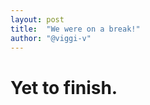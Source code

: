 ```yaml
---
layout: post
title:  "We were on a break!"
author: "@viggi-v"
---
```

<!--
Even though VHDL is preferred over academia, industry prefers Verilog. Both are used for the same purpose and contains similar ideas, but I had started my learning from VHDL, abnd was a bit reluctant to shift to Verilog initially. So the first time I tried Verilog was as a part of our RTDSP(Real Time Digital Signal Processing) course, which was fun filled, discussing about lot of transforms in digital domain, different architectures of DSPs, different multiplication algorithms etc and finally trying out couple of stuff in Verilog and implementing it on FPGAs. 

The very first thing about Verilog that bothered me is just obvious, `wire`s vs `register`s.

The above statement would be relatable to anyone who tried out Verilog before, and for others, just know that this is a bit mess, and takes some time to understand.
-->
# Yet to finish.